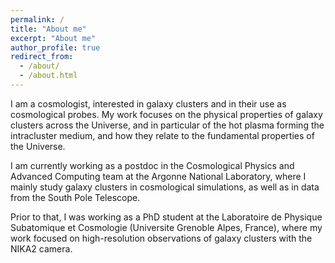 ```yaml
---
permalink: /
title: "About me"
excerpt: "About me"
author_profile: true
redirect_from: 
  - /about/
  - /about.html
---
```


I am a cosmologist, interested in galaxy clusters and in their use as cosmological probes.
My work focuses on the physical properties of galaxy clusters across the Universe, and in particular of the hot plasma forming the intracluster medium, and how they relate to the fundamental properties of the Universe.

I am currently working as a postdoc in the Cosmological Physics and Advanced Computing team at the Argonne National Laboratory, where I mainly study galaxy clusters in cosmological simulations, as well as in data from the South Pole Telescope.

Prior to that, I was working as a PhD student at the Laboratoire de Physique Subatomique et Cosmologie (Universite Grenoble Alpes, France), where my work focused on high-resolution observations of galaxy clusters with the NIKA2 camera.
